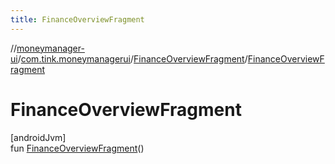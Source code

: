 ```yaml
---
title: FinanceOverviewFragment
---
```

//[moneymanager-ui](../../../index.html)/[com.tink.moneymanagerui](../index.html)/[FinanceOverviewFragment](index.html)/[FinanceOverviewFragment](-finance-overview-fragment.html)



# FinanceOverviewFragment



[androidJvm]\
fun [FinanceOverviewFragment](-finance-overview-fragment.html)()





